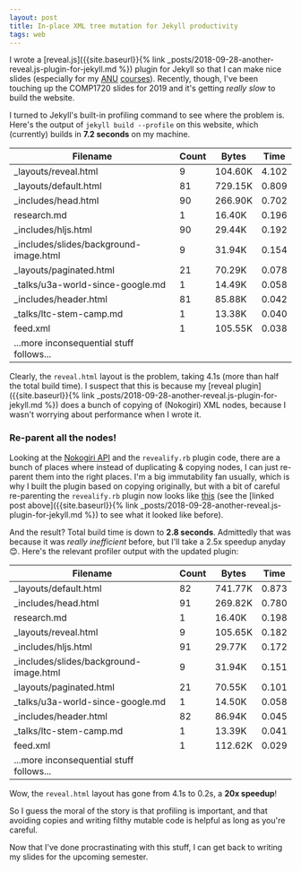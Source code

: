 ```yaml
---
layout: post
title: In-place XML tree mutation for Jekyll productivity
tags: web
---
```


I wrote a [reveal.js]({{site.baseurl}}{% link
_posts/2018-09-28-another-reveal.js-plugin-for-jekyll.md %}) plugin for Jekyll
so that I can make nice slides (especially for my
[ANU](https://cs.anu.edu.au/courses/comp1720/lectures/)
[courses](https://cs.anu.edu.au/courses/comp2300/lectures/)). Recently, though,
I've been touching up the COMP1720 slides for 2019 and it's getting _really
slow_ to build the website.

I turned to Jekyll's built-in profiling command to see where the problem is.
Here's the output of `jekyll build --profile` on this website, which (currently)
builds in **7.2 seconds** on my machine.

| Filename                                 | Count | Bytes   |  Time |
|------------------------------------------|-------|---------|-------|
| _layouts/reveal.html                     |     9 | 104.60K | 4.102 |
| _layouts/default.html                    |    81 | 729.15K | 0.809 |
| _includes/head.html                      |    90 | 266.90K | 0.702 |
| research.md                              |     1 | 16.40K  | 0.196 |
| _includes/hljs.html                      |    90 | 29.44K  | 0.192 |
| _includes/slides/background-image.html   |     9 | 31.94K  | 0.154 |
| _layouts/paginated.html                  |    21 | 70.29K  | 0.078 |
| _talks/u3a-world-since-google.md         |     1 | 14.49K  | 0.058 |
| _includes/header.html                    |    81 | 85.88K  | 0.042 |
| _talks/ltc-stem-camp.md                  |     1 | 13.38K  | 0.040 |
| feed.xml                                 |     1 | 105.55K | 0.038 |
| ...more inconsequential stuff follows... |       |         |       |

Clearly, the `reveal.html` layout is the problem, taking 4.1s (more than half
the total build time). I suspect that this is because my [reveal
plugin]({{site.baseurl}}{% link
_posts/2018-09-28-another-reveal.js-plugin-for-jekyll.md %}) does a bunch of
copying of (Nokogiri) XML nodes, because I wasn't worrying about performance
when I wrote it.

### Re-parent all the nodes!

Looking at the [Nokogiri API](https://nokogiri.org/rdoc/Nokogiri/XML/Node) and
the `revealify.rb` plugin code, there are a bunch of places where instead of
duplicating & copying nodes, I can just re-parent them into the right places.
I'm a big immutability fan usually, which is why I built the plugin based on
copying originally, but with a bit of careful re-parenting the `revealify.rb`
plugin now looks like
[this](https://github.com/benswift/benswift.github.io/blob/source/_plugins/revealify.rb)
(see the [linked post above]({{site.baseurl}}{% link
_posts/2018-09-28-another-reveal.js-plugin-for-jekyll.md %}) to see what it
looked like before).

And the result? Total build time is down to **2.8 seconds**. Admittedly that was
because it was _really inefficient_ before, but I'll take a 2.5x speedup anyday
😊. Here's the relevant profiler output with the updated plugin:

| Filename                                 | Count | Bytes   |  Time |
|------------------------------------------|-------|---------|-------|
| _layouts/default.html                    |    82 | 741.77K | 0.873 |
| _includes/head.html                      |    91 | 269.82K | 0.780 |
| research.md                              |     1 | 16.40K  | 0.198 |
| _layouts/reveal.html                     |     9 | 105.65K | 0.182 |
| _includes/hljs.html                      |    91 | 29.77K  | 0.172 |
| _includes/slides/background-image.html   |     9 | 31.94K  | 0.151 |
| _layouts/paginated.html                  |    21 | 70.55K  | 0.101 |
| _talks/u3a-world-since-google.md         |     1 | 14.50K  | 0.058 |
| _includes/header.html                    |    82 | 86.94K  | 0.045 |
| _talks/ltc-stem-camp.md                  |     1 | 13.39K  | 0.041 |
| feed.xml                                 |     1 | 112.62K | 0.029 |
| ...more inconsequential stuff follows... |       |         |       |

Wow, the `reveal.html` layout has gone from 4.1s to 0.2s, a **20x speedup**!

So I guess the moral of the story is that profiling is important, and that
avoiding copies and writing filthy mutable code is helpful as long as you're
careful.

Now that I've done procrastinating with this stuff, I can get back to writing my
slides for the upcoming semester.
